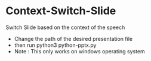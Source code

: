 # Context-Switch-Slide
Switch Slide based on the context of the speech

- Change the path of the desired presentation file
- then run python3 python-pptx.py 
- Note : This only works on windows operating system
